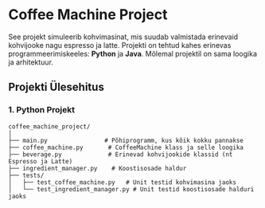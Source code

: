 # Coffee Machine Project

See projekt simuleerib kohvimasinat, mis suudab valmistada erinevaid kohvijooke nagu espresso ja latte. Projekti on tehtud kahes erinevas programmeerimiskeeles: **Python** ja **Java**. Mõlemal projektil on sama loogika ja arhitektuur.

## Projekti Ülesehitus



### 1. Python Projekt

```plaintext
coffee_machine_project/
│
├── main.py                # Põhiprogramm, kus kõik kokku pannakse
├── coffee_machine.py       # CoffeeMachine klass ja selle loogika
├── beverage.py             # Erinevad kohvijookide klassid (nt Espresso ja Latte)
├── ingredient_manager.py    # Koostisosade haldur
├── tests/
│   ├── test_coffee_machine.py   # Unit testid kohvimasina jaoks
│   └── test_ingredient_manager.py # Unit testid koostisosade halduri jaoks
